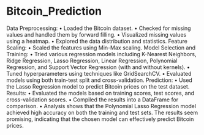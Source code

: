# Bitcoin_Prediction
Data Preprocessing: • Loaded the Bitcoin dataset. • Checked for missing values and handled them by forward filling. • Visualized missing values using a heatmap. • Explored the data distribution and statistics. Feature Scaling: • Scaled the features using Min-Max scaling. Model Selection and Training: • Tried various regression models including K-Nearest Neighbors, Ridge Regression, Lasso Regression, Linear Regression, Polynomial Regression, and Support Vector Regression (with and without kernels). • Tuned hyperparameters using techniques like GridSearchCV. • Evaluated models using both train-test split and cross-validation. Prediction: • Used the Lasso Regression model to predict Bitcoin prices on the test dataset. Results: • Evaluated the models based on training scores, test scores, and cross-validation scores. • Compiled the results into a DataFrame for comparison. • Analysis shows that the Polynomial Lasso Regression model achieved high accuracy on both the training and test sets. The results seem promising, indicating that the chosen model can effectively predict Bitcoin prices.
